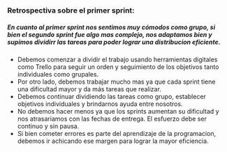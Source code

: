 ### Retrospectiva sobre el primer sprint:

##### En cuanto al primer sprint nos sentimos muy cómodos como grupo, si bien el segundo sprint fue algo mas complejo, nos adaptamos bien y supimos dividirr las tareas para poder lograr una distribucion eficiente.

* Debemos comenzar a dividir el trabajo usando herramientas digitales como Trello para seguir un orden y seguimiento de los objetivos tanto individuales como grupales.
* Por otro lado, debemos trabajar mucho mas ya que cada sprint tiene una dificultad mayor y da más tareas que realizar.
* Debemos continuar dividiendo las tareas como grupo, establecer objetivos individuales y brindarnos ayuda entre nosotros.
* No debemos hacer menos ya que los sprints aumentan su dificultad y nos atrasariamos con las fechas de entrega. El esfuerzo debe ser continuo y sin pausa.
* Si bien cometer errores es parte del aprendizaje de la programacion, debemos ir achicando ese margen para lograr la mayor eficiencia.

